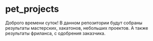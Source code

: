 # pet_projects
Доброго времени суток! 
В данном репозитории будут собраны результаты мастерских, хакатонов, небольших проектов. А также результаты фриланса, с одобрения заказчика.

